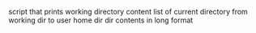 script that prints working directory
content list of current directory
from working dir to user home dir
dir contents in long format
